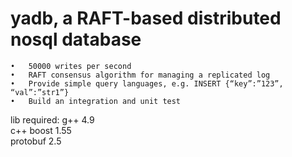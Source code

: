# yadb, a RAFT-based distributed nosql database
	•	50000 writes per second
	•	RAFT consensus algorithm for managing a replicated log
	•	Provide simple query languages, e.g. INSERT {“key”:”123”, “val”:”str1”}
	•	Build an integration and unit test

lib required:
g++ 4.9  
c++ boost 1.55  
protobuf 2.5  

